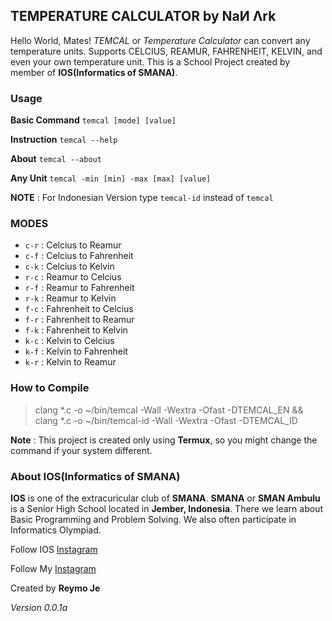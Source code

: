 ## TEMPERATURE CALCULATOR by NaИ Λrk

Hello World, Mates!
*TEMCAL* or *Temperature Calculator* can convert any temperature units. Supports CELCIUS, REAMUR, FAHRENHEIT, KELVIN, and even your own temperature unit. This is a School Project created by member of **IOS(Informatics of SMANA)**.

### Usage ###
**Basic Command** `temcal [mode] [value]`

**Instruction** `temcal --help`

**About** `temcal --about`

**Any Unit** `temcal -min [min] -max [max] [value]`

**NOTE** : For Indonesian Version type `temcal-id` instead of `temcal`

### MODES ###
* `c-r` : Celcius to Reamur
* `c-f` : Celcius to Fahrenheit
* `c-k` : Celcius to Kelvin
* `r-c` : Reamur to Celcius
* `r-f` : Reamur to Fahrenheit
* `r-k` : Reamur to Kelvin
* `f-c` : Fahrenheit to Celcius
* `f-r` : Fahrenheit to Reamur
* `f-k` : Fahrenheit to Kelvin
* `k-c` : Kelvin to Celcius
* `k-f` : Kelvin to Fahrenheit
* `k-r` : Kelvin to Reamur

### How to Compile ###
> clang \*.c -o ~/bin/temcal -Wall -Wextra -Ofast -DTEMCAL\_EN && clang \*.c -o ~/bin/temcal-id -Wall -Wextra -Ofast -DTEMCAL\_ID

**Note** : This project is created only using **Termux**, so you might change the command if your system different.

### About IOS(Informatics of SMANA) ###
**IOS** is one of the extracuricular club of **SMANA**. **SMANA** or **SMAN Ambulu** is a Senior High School located in **Jember, Indonesia**. There we learn about Basic Programming and Problem Solving. We also often participate in Informatics Olympiad.

Follow IOS [Instagram](https://instagram.com/ios.smana?igshid=MzRlODBiNWFlZA==)


Follow My [Instagram](https://instagram.com/reymo_je_xefron?igshid=MzNlNGNkZWQ4Mg==)

Created by **Reymo Je**

*Version 0.0.1a*
